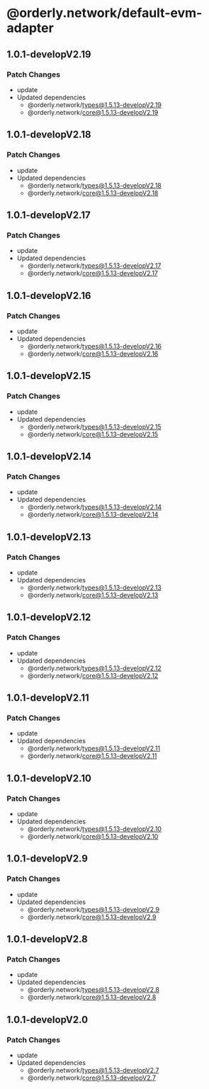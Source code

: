 # @orderly.network/default-evm-adapter

## 1.0.1-developV2.19

### Patch Changes

- update
- Updated dependencies
  - @orderly.network/types@1.5.13-developV2.19
  - @orderly.network/core@1.5.13-developV2.19

## 1.0.1-developV2.18

### Patch Changes

- update
- Updated dependencies
  - @orderly.network/types@1.5.13-developV2.18
  - @orderly.network/core@1.5.13-developV2.18

## 1.0.1-developV2.17

### Patch Changes

- update
- Updated dependencies
  - @orderly.network/types@1.5.13-developV2.17
  - @orderly.network/core@1.5.13-developV2.17

## 1.0.1-developV2.16

### Patch Changes

- update
- Updated dependencies
  - @orderly.network/types@1.5.13-developV2.16
  - @orderly.network/core@1.5.13-developV2.16

## 1.0.1-developV2.15

### Patch Changes

- update
- Updated dependencies
  - @orderly.network/types@1.5.13-developV2.15
  - @orderly.network/core@1.5.13-developV2.15

## 1.0.1-developV2.14

### Patch Changes

- update
- Updated dependencies
  - @orderly.network/types@1.5.13-developV2.14
  - @orderly.network/core@1.5.13-developV2.14

## 1.0.1-developV2.13

### Patch Changes

- update
- Updated dependencies
  - @orderly.network/types@1.5.13-developV2.13
  - @orderly.network/core@1.5.13-developV2.13

## 1.0.1-developV2.12

### Patch Changes

- update
- Updated dependencies
  - @orderly.network/types@1.5.13-developV2.12
  - @orderly.network/core@1.5.13-developV2.12

## 1.0.1-developV2.11

### Patch Changes

- update
- Updated dependencies
  - @orderly.network/types@1.5.13-developV2.11
  - @orderly.network/core@1.5.13-developV2.11

## 1.0.1-developV2.10

### Patch Changes

- update
- Updated dependencies
  - @orderly.network/types@1.5.13-developV2.10
  - @orderly.network/core@1.5.13-developV2.10

## 1.0.1-developV2.9

### Patch Changes

- update
- Updated dependencies
  - @orderly.network/types@1.5.13-developV2.9
  - @orderly.network/core@1.5.13-developV2.9

## 1.0.1-developV2.8

### Patch Changes

- update
- Updated dependencies
  - @orderly.network/types@1.5.13-developV2.8
  - @orderly.network/core@1.5.13-developV2.8

## 1.0.1-developV2.0

### Patch Changes

- update
- Updated dependencies
  - @orderly.network/types@1.5.13-developV2.7
  - @orderly.network/core@1.5.13-developV2.7
